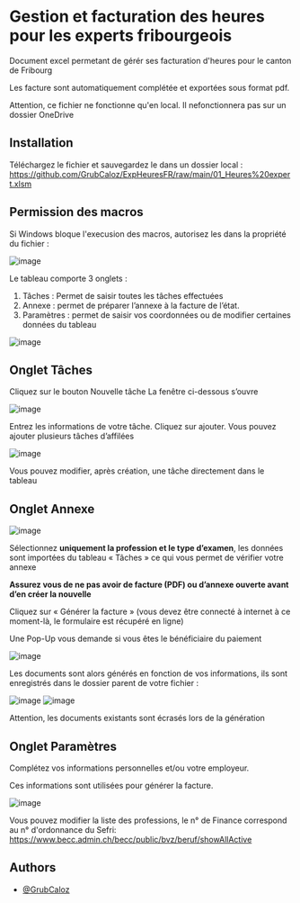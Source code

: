 
# Gestion et facturation des heures pour les experts fribourgeois

Document excel permetant de gérér ses facturation d'heures pour le canton de Fribourg

Les facture sont automatiquement complétée et exportées sous format pdf.

Attention, ce fichier ne fonctionne qu'en local. Il nefonctionnera pas sur un dossier OneDrive

## Installation

Téléchargez le fichier et sauvegardez le dans un dossier local :
https://github.com/GrubCaloz/ExpHeuresFR/raw/main/01_Heures%20expert.xlsm

    
## Permission des macros


Si Windows bloque l'execusion des macros, autorisez les dans la propriété du fichier :

 ![image](https://github.com/GrubCaloz/ExpHeuresFR/assets/163901454/3c3a968d-675d-42ad-940b-1dc4190cd7d5|width=20)



Le tableau comporte 3 onglets :
1.	Tâches : Permet de saisir toutes les tâches effectuées
2.	Annexe : permet de préparer l’annexe à la facture de l’état.
3.	Paramètres : permet de saisir vos coordonnées ou de modifier certaines données du tableau

![image](https://github.com/GrubCaloz/ExpHeuresFR/assets/163901454/e067298b-2f17-41f0-b193-10b9697bc17b)


## Onglet Tâches


Cliquez sur le bouton Nouvelle tâche
La fenêtre ci-dessous s’ouvre

 ![image](https://github.com/GrubCaloz/ExpHeuresFR/assets/163901454/881d4461-a31a-4d3d-b68b-288d8153db03)


Entrez les informations de votre tâche.
Cliquez sur ajouter.
Vous pouvez ajouter plusieurs tâches d’affilées

![image](https://github.com/GrubCaloz/ExpHeuresFR/assets/163901454/12f27fb2-99e0-4809-9ea6-f7205695d119)

 
Vous pouvez modifier, après création, une tâche directement dans le tableau

## Onglet Annexe


 ![image](https://github.com/GrubCaloz/ExpHeuresFR/assets/163901454/92fa769a-20e7-437d-bc12-1d62da1a5796)

Sélectionnez **uniquement la profession et le type d’examen**, les données sont importées du tableau « Tâches » ce qui vous permet de vérifier votre annexe

**Assurez vous de ne pas avoir de facture (PDF) ou d’annexe ouverte avant d’en créer la nouvelle**

Cliquez sur « Générer la facture » (vous devez être connecté à internet à ce moment-là, le formulaire est récupéré en ligne)

Une Pop-Up vous demande si vous êtes le bénéficiaire du paiement

 ![image](https://github.com/GrubCaloz/ExpHeuresFR/assets/163901454/85cccd71-61df-46dd-9225-67ee01a04110)

Les documents sont alors générés en fonction de vos informations, ils sont enregistrés dans le dossier parent de votre fichier :

 ![image](https://github.com/GrubCaloz/ExpHeuresFR/assets/163901454/700a6077-06b2-4850-8b2e-8dc96f600fd7)
![image](https://github.com/GrubCaloz/ExpHeuresFR/assets/163901454/0a9cc8f7-f42e-4df9-8f33-1fc752f240e3)

 

Attention, les documents existants sont écrasés lors de la génération


## Onglet Paramètres

 

Complétez vos informations personnelles et/ou votre employeur.

Ces informations sont utilisées pour générer la facture.

![image](https://github.com/GrubCaloz/ExpHeuresFR/assets/163901454/be8b49a5-55fb-4a62-900b-693b94c83507)

Vous pouvez modifier la liste des professions, le n° de Finance correspond au n° d'ordonnance du Sefri:
https://www.becc.admin.ch/becc/public/bvz/beruf/showAllActive
## Authors

- [@GrubCaloz](https://www.github.com/GrubCaloz)

